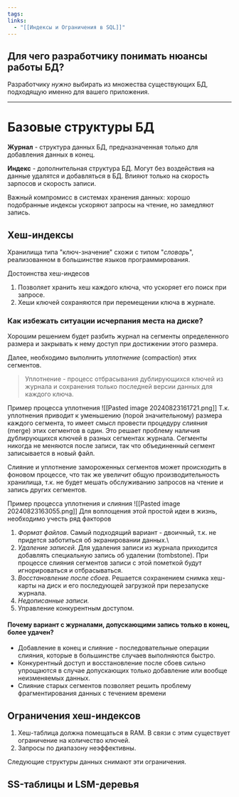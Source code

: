 ```yaml
---
tags: 
links:
  - "[[Индексы и Ограничения в SQL]]"
---
```


## Для чего разработчику понимать нюансы работы БД?

Разработчику *нужно* выбирать из множества существующих БД, подходящую именно для вашего приложения.

****

# Базовые структуры БД

**Журнал** - структура данных БД, предназначенная только для добавления данных в конец.

**Индекс** - дополнительная структура БД. Могут без воздействия на данные удалятся и добавляться в БД. Влияют только на скорость зарпосов и скорость записи.

Важный компромисс в системах хранения данных: хорошо подобранные индексы ускоряют запросы на чтение, но замедляют запись.

## Хеш-индексы

Хранилища типа "ключ-значение" схожи с типом "*словарь*", реализованном в большинстве языков программирования.

Достоинства хеш-индесов
1. Позволяет хранить хеш каждого ключа, что ускоряет его поиск при запросе.
2. Хеши ключей сохраняются при перемещении ключа в журнале.

### Как избежать ситуации исчерпания места на диске?

Хорошим решением будет разбить журнал на сегменты определенного размера и закрывать к нему доступ при достижении этого размера.

Далее, необходимо выполнить *уплотнение* (compaction) этих сегментов.

> Уплотнение - процесс отбрасывания дублирующихся ключей из журнала и сохранения только последней версии данных для каждого ключа.

Пример процесса уплотнения
![[Pasted image 20240823161721.png]]
Т.к. уплотнения приводит к уменьшению (порой значительному) размера каждого сегмента, то имеет смысл провести процедуру *слияния* (merge) этих сегментов в один. Это решает проблему наличия дублирующихся ключей в разных сегментах журнала.
Сегменты никогда не меняются после записи, так что объединенный сегмент записывается в новый файл.

Слияние и уплотнение замороженных сегментов может происходить в фоновом процессе, что так же увеличит общую производительность хранилища, т.к. не будет мешать обслуживанию запросов на чтение и запись других сегментов.

Пример процесса уплотнения и слияния
![[Pasted image 20240823163055.png]]
Для воплощения этой простой идеи в жизнь, необходимо учесть ряд факторов
1. *Формат файлов*. Самый подходящий вариант - двоичный, т.к. не придется заботиться об экранировании данных.\
2. *Удаление записей.* Для удаления записи из журнала приходится добавлять специальную запись об удалении (tombstone). При процессе слияния сегментов записи с этой пометкой будут игнорироваться и отбрасываться.
3. *Восстановление после сбоев*. Решается сохранением снимка хеш-карты на диск и его последующей загрузкой при перезапуске журнала.
4. *Недописанные записи.*
5. Управление конкурентным доступом.

#### Почему вариант с журналами, допускающими запись только в конец, более удачен?
- Добавление в конец и слияние - последовательные операции слияния, которые в большинстве случаев выполняются быстро.
- Конкурентный доступ и восстановление после сбоев сильно упрощаются в случае допускающих только добавление или вообще неизменяемых данных.
- Слияние старых сегментов позволяет решить проблему фрагментирования данных с течением времени

## Ограничения хеш-индексов
1. Хеш-таблица должна помещаться в RAM. В связи с этим существует ограничение на количество ключей.
2. Запросы по диапазону неэффективны.

Следующие структуры данных снимают эти ограничения.

## SS-таблицы и LSM-деревья
